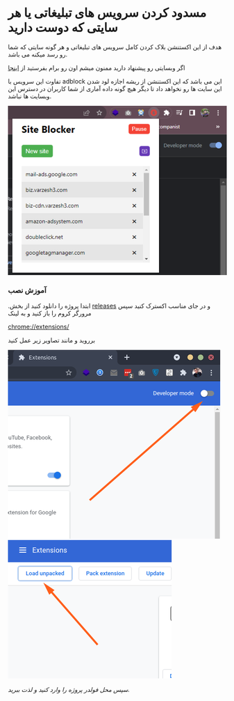 ﻿# مسدود کردن سرویس های تبلیغاتی یا هر سایتی که دوست دارید
هدف از این اکستنشن بلاک کردن کامل سرویس های تبلیغاتی و هر گونه سایتی که شما رو رسد میکنه می باشد.

اگر وبسایتی رو پیشنهاد دارید ممنون میشم اون رو برام بفرستید از [اینجا](https://github.com/My-Google-Chrome-extensions/SiteBlocker-Extension/issues)

تفاوت این سرویس با adblock این می باشد که این اکستنشن از ریشه اجازه لود شدن این سایت ها رو نخواهد داد تا دیگر هیچ گونه داده آماری از شما کاربران در دسترس این وبسایت ها نباشد.

![Screenshot](https://raw.githubusercontent.com/My-Google-Chrome-extensions/AdBlocker-Extension/master/screenshot.png)

### آموزش نصب

.ابتدا پروژه را دانلود کنید از بخش [releases](https://github.com/My-Google-Chrome-extensions/AdBlocker-Extension/releases) و در جای مناسب اکسترک کنید
سپس مرورگر کروم را باز کنید و به لینک 

[chrome://extensions/](chrome://extensions/)

برروید و مانند تصاویر زیر عمل کنید

![Screenshot](https://raw.githubusercontent.com/My-Google-Chrome-extensions/AdBlocker-Extension/master/2.png)
![Screenshot](https://raw.githubusercontent.com/My-Google-Chrome-extensions/AdBlocker-Extension/master/3.png)

_سپس محل فولدر پروژه را وارد کنید و لذت ببرید._
